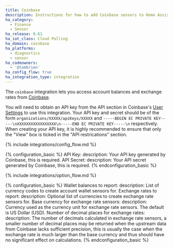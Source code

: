 ```yaml
---
title: Coinbase
description: Instructions for how to add Coinbase sensors to Home Assistant.
ha_category:
  - Finance
  - Sensor
ha_release: 0.61
ha_iot_class: Cloud Polling
ha_domain: coinbase
ha_platforms:
  - diagnostics
  - sensor
ha_codeowners:
  - '@tombrien'
ha_config_flow: true
ha_integration_type: integration
---
```


The `coinbase` integration lets you access account balances and exchange rates from [Coinbase](https://coinbase.com).

You will need to obtain an API key from the API section in Coinbase's [User Settings](https://www.coinbase.com/settings/api) to use this integration. Your API key and secret should be of the form `organizations/XXXXX/apiKeys/XXXXX` and `-----BEGIN EC PRIVATE KEY-----\nXXXXXXXXXXXXXXXXX\n-----END EC PRIVATE KEY-----\n` respectively. When creating your API key, it is highly recommended to ensure that only the "View" box is ticked in the "API restrications" section.

{% include integrations/config_flow.md %}

{% configuration_basic %}
API Key:
  description: Your API key generated by Coinbase, this is required.
API Secret:
  description: Your API secret generated by Coinbase, this is required.
{% endconfiguration_basic %}

{% include integrations/option_flow.md %}

{% configuration_basic %}
Wallet balances to report:
  description: List of currency codes to create account wallet sensors for.
Exchange rates to report:
  description: Optional list of currencies to create exchange rate sensors for.
Base currency for exchange rate sensors:
  description: Currency used as the currency unit for exchange rate sensors. The default is US Dollar (USD).
Number of decimal places for exchange rates:
  description: The number of decimals calculated in exchange rate sensors, a smaller number of decimal places may be returned when the upstream data from Coinbase lacks sufficient precision, this is usually the case when the exchange rate is much larger than the base currency and thus should have no significant effect on calculations.
{% endconfiguration_basic %}
